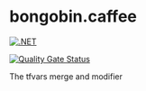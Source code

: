 # bongobin.caffee

[![.NET](https://github.com/binarysenator/bongobin.caffee/actions/workflows/dotnet.yml/badge.svg?branch=main)](https://github.com/binarysenator/bongobin.caffee/actions/workflows/dotnet.yml)

[![Quality Gate Status](https://sonarcloud.io/api/project_badges/measure?project=binarysenator_bongobin.caffee&metric=alert_status)](https://sonarcloud.io/summary/new_code?id=binarysenator_bongobin.caffee)

The tfvars merge and modifier
